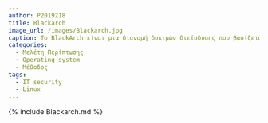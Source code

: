```yaml
---
author: P2019218
title: Blackarch  
image_url: /images/Blackarch.jpg
caption: Το BlackArch είναι μια διανομή δοκιμών διείσδυσης που βασίζεται στο Arch Linux που παρέχει μεγάλη ποσότητα εργαλείων ασφάλειας στον κυβερνοχώρο. Είναι μια διανομή ανοιχτού κώδικα που δημιουργήθηκε ειδικά για δοκιμαστές διείσδυσης και ερευνητές ασφάλειας. Το αποθετήριο περιέχει περισσότερα από 2800 εργαλεία που μπορούν να εγκατασταθούν μεμονωμένα ή ομαδικά. Το BlackArch Linux είναι συμβατό με τις υπάρχουσες εγκαταστάσεις του Arch Linux. 
categories:
  - Μελέτη Περίπτωσης
  - Operating system
  - Μέθοδος
tags:
  - IT security 
  - Linux
---
```


{% include Blackarch.md %}
